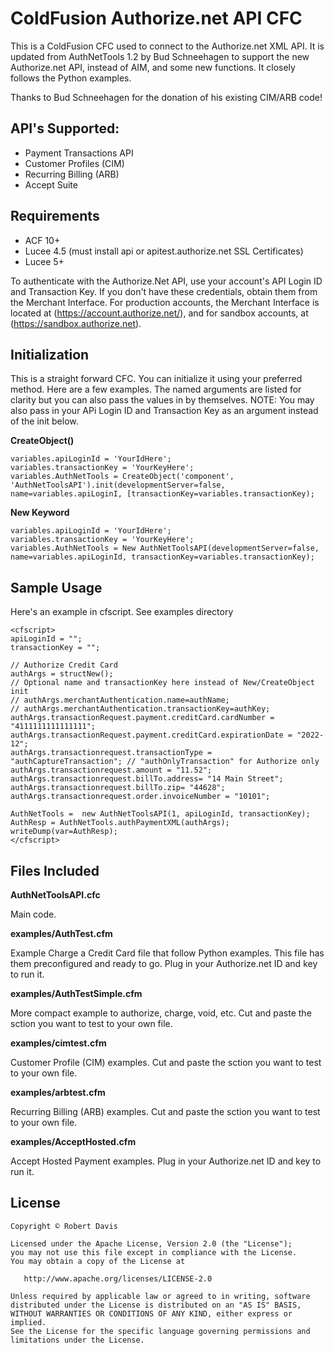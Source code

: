 # ColdFusion Authorize.net API CFC

This is a ColdFusion CFC used to connect to the Authorize.net XML API. It is updated from AuthNetTools 1.2 by Bud Schneehagen to support the new Authorize.net API, instead of AIM, and some new functions. It closely follows the Python examples.

Thanks to Bud Schneehagen for the donation of his existing CIM/ARB code!

## API's Supported:
 * Payment Transactions API
 * Customer Profiles (CIM)
 * Recurring Billing (ARB)
 * Accept Suite

## Requirements
* ACF 10+
* Lucee 4.5 (must install api or apitest.authorize.net SSL Certificates)
* Lucee 5+

To authenticate with the Authorize.Net API, use your account's API Login ID and Transaction Key. If you don't have these credentials, obtain them from the Merchant Interface. For production accounts, the Merchant Interface is located at (https://account.authorize.net/), and for sandbox accounts, at (https://sandbox.authorize.net).

## Initialization

This is a straight forward CFC. You can initialize it using your preferred method. Here are a few examples. The named arguments are listed for clarity but you can also pass the values in by themselves.
NOTE: You may also pass in your APi Login ID and Transaction Key as an argument instead of the init below.

**CreateObject()**

	variables.apiLoginId = 'YourIdHere';
	variables.transactionKey = 'YourKeyHere';
	variables.AuthNetTools = CreateObject('component', 'AuthNetToolsAPI').init(developmentServer=false, name=variables.apiLoginI, [transactionKey=variables.transactionKey);

**New Keyword**

	variables.apiLoginId = 'YourIdHere';
	variables.transactionKey = 'YourKeyHere';
	variables.AuthNetTools = New AuthNetToolsAPI(developmentServer=false, name=variables.apiLoginId, transactionKey=variables.transactionKey);

## Sample Usage

Here's an example in cfscript. See examples directory

	<cfscript>
	apiLoginId = "";
	transactionKey = "";
	
	// Authorize Credit Card
	authArgs = structNew();
	// Optional name and transactionKey here instead of New/CreateObject init
	// authArgs.merchantAuthentication.name=authName;
	// authArgs.merchantAuthentication.transactionKey=authKey;
	authArgs.transactionRequest.payment.creditCard.cardNumber = "4111111111111111";
	authArgs.transactionRequest.payment.creditCard.expirationDate = "2022-12";
	authArgs.transactionrequest.transactionType = "authCaptureTransaction"; // "authOnlyTransaction" for Authorize only
	authArgs.transactionrequest.amount = "11.52";
	authArgs.transactionrequest.billTo.address= "14 Main Street";
	authArgs.transactionrequest.billTo.zip= "44628";
	authArgs.transactionrequest.order.invoiceNumber = "10101";
	
	AuthNetTools =  new AuthNetToolsAPI(1, apiLoginId, transactionKey);
	AuthResp = AuthNetTools.authPaymentXML(authArgs);
	writeDump(var=AuthResp);
	</cfscript>

## Files Included

**AuthNetToolsAPI.cfc**

Main code.

**examples/AuthTest.cfm**

Example Charge a Credit Card file that follow Python examples. This file has them preconfigured and ready to go. Plug in your Authorize.net ID and key to run it.

**examples/AuthTestSimple.cfm**

More compact example to authorize, charge, void, etc. Cut and paste the sction you want to test to your own file.

**examples/cimtest.cfm**

Customer Profile (CIM) examples. Cut and paste the sction you want to test to your own file.

**examples/arbtest.cfm**

Recurring Billing (ARB) examples. Cut and paste the sction you want to test to your own file.

**examples/AcceptHosted.cfm**

Accept Hosted Payment examples. Plug in your Authorize.net ID and key to run it.


## License

    Copyright © Robert Davis

    Licensed under the Apache License, Version 2.0 (the "License");
    you may not use this file except in compliance with the License.
    You may obtain a copy of the License at

       http://www.apache.org/licenses/LICENSE-2.0

    Unless required by applicable law or agreed to in writing, software
    distributed under the License is distributed on an "AS IS" BASIS,
    WITHOUT WARRANTIES OR CONDITIONS OF ANY KIND, either express or implied.
    See the License for the specific language governing permissions and
    limitations under the License.
